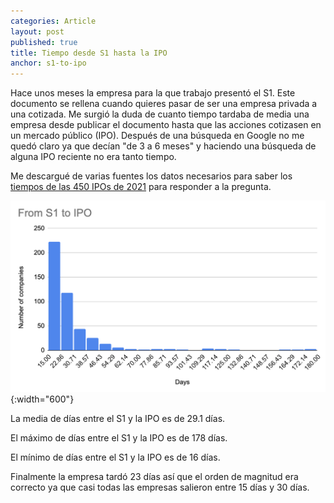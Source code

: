 ```yaml
---
categories: Article
layout: post
published: true
title: Tiempo desde S1 hasta la IPO
anchor: s1-to-ipo
---
```


Hace unos meses la empresa para la que trabajo presentó el S1. Este documento se rellena cuando quieres pasar de ser una empresa privada a una cotizada. Me surgió la duda de cuanto tiempo tardaba de media una empresa desde publicar el documento hasta que las acciones cotizasen en un mercado público (IPO). Después de una búsqueda en Google no me quedó claro ya que decían "de 3 a 6 meses" y haciendo una búsqueda de alguna IPO reciente no era tanto tiempo.

Me descargué de varias fuentes los datos necesarios para saber los [tiempos de las 450 IPOs de 2021](https://gist.github.com/MiguelBel/a6831ca9a5277808d4b859e66ed22aa8) para responder a la pregunta.

![](/assets/froms1toipograph.png){:width="600"}

La media de días entre el S1 y la IPO es de 29.1 días.

El máximo de días entre el S1 y la IPO es de 178 días.

El mínimo de días entre el S1 y la IPO es de 16 días.

Finalmente la empresa tardó 23 días así que el orden de magnitud era correcto ya que casi todas las empresas salieron entre 15 días y 30 días.
